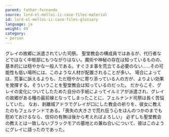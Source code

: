 ```yaml
---
parent: father-fernando
source: lord-el-melloi-ii-case-files-material
id: lord-el-melloi-ii-case-files-glossary
language: ja
weight: 49
category:
- person
---
```


グレイの故郷に派遣されていた司祭。
聖堂教会の構成員ではあるが、代行者などではなく中枢部にもつながりはない。魔術や神秘の存在は知っているものの、基本的には穏やかな一般人である。すぐさま事を荒立てる必要のない……その可能性も低い場所には、このような人材が配置されることが多い。
場合によっては、荒事に訴えるよりも、ただ穏やかに寄り添っている人の方が、よりよい効果を発揮する。そういうことを聖堂教会は知っているのだった。
だからこそ、グレイの変化についてしたためた自分の手紙によってイルミアが派遣され、グレイの故郷がある種の最前線となってしまったことに、フェルナンド司祭は長く苦悩していた。
なお、剥離城アドラでグレイが口にした教会の祈りを、彼女に教えたのもフェルナンドである。「喪失の大きさで荒れ狂う心をほんのつかのまでも慰めておけるなら、信仰の有無は後から考えればよろしい」
必ずしも聖堂教会の教えとは一致しないブラックモアの墓地との兼ね合いについて、彼はこのようにグレイに語ったのであった。
